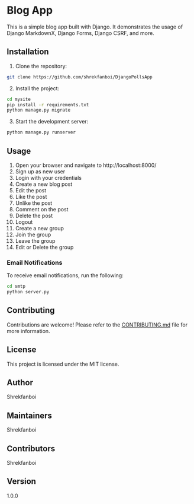 # Blog App

This is a simple blog app built with Django. It demonstrates the usage of Django MarkdownX, Django Forms, Django CSRF, and more.

## Installation

1. Clone the repository:
```bash
git clone https://github.com/shrekfanboi/DjangoPollsApp
```
2. Install the project:
```bash
cd mysite
pip install -r requirements.txt
python manage.py migrate
```

3. Start the development server:
```bash
python manage.py runserver
```

## Usage

1. Open your browser and navigate to http://localhost:8000/
2. Sign up as new user
3. Login with your credentials
4. Create a new blog post
5. Edit the post
5. Like the post
6. Unlike the post
7. Comment on the post
8. Delete the post
9. Logout
10. Create a new group
11. Join the group
12. Leave the group
13. Edit or Delete the group

### Email Notifications

To receive email notifications, run the following:

```bash
cd smtp
python server.py
```


## Contributing

Contributions are welcome! Please refer to the [CONTRIBUTING.md](CONTRIBUTING.md) file for more information.

## License

This project is licensed under the MIT license.

## Author

Shrekfanboi

## Maintainers

Shrekfanboi

## Contributors

Shrekfanboi

## Version

1.0.0